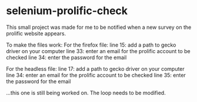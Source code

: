 # selenium-prolific-check

This small project was made for me to be notified when a new survey on the prolific website appears.

To make the files work:
  For the firefox file:
    line 15: add a path to gecko driver on your computer
    line 33: enter an email for the prolific account to be checked
    line 34: enter the password for the email
  
  For the headless file:
    line 17: add a path to gecko driver on your computer
    line 34: enter an email for the prolific account to be checked
    line 35: enter the password for the email

...this one is still being worked on. The loop needs to be modified.
